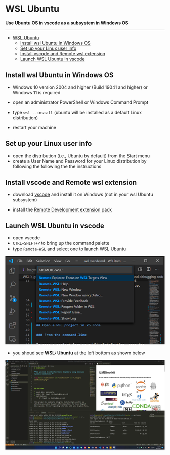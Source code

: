 # WSL Ubuntu

**Use Ubuntu OS in vscode as a subsystem in Windows OS**

---

- [WSL Ubuntu](#wsl-ubuntu)
  - [Install wsl Ubuntu in Windows OS](#install-wsl-ubuntu-in-windows-os)
  - [Set up your Linux user info](#set-up-your-linux-user-info)
  - [Install vscode and Remote wsl extension](#install-vscode-and-remote-wsl-extension)
  - [Launch WSL Ubuntu in vscode](#launch-wsl-ubuntu-in-vscode)

## Install wsl Ubuntu in Windows OS

* Windows 10 version 2004 and higher (Build 19041 and higher) or Windows 11 is required
  
* open an administrator PowerShell or Windows Command Prompt 

* type ```wsl --install``` (ubuntu will be installed as a default Linux distribution)

* restart your machine

## Set up your Linux user info

* open the distribution (i.e., Ubuntu by default) from the Start menu
* create a User Name and Password for your Linux distribution by following the following the the instructions

## Install vscode and Remote wsl extension

* download [vscode](https://code.visualstudio.com/download) and install it on Windows (not in your wsl Ubuntu subsystem)

* install the [Remote Development extension pack](https://marketplace.visualstudio.com/items?itemName=ms-vscode-remote.vscode-remote-extensionpack)

## Launch WSL Ubuntu in vscode

* open vscode
* ```CTRL+SHIFT+P``` to bring up the command palette
* type ```Remote-WSL``` and select one to launch WSL Ubuntu
  
<img title="launch_wsl_in_vscode" alt="launch_wsl_in_vscode" src="./images/launch_wsl_vscode.png">

* you shoud see **WSL: Ubuntu** at the left bottom as shown below

<img title="wsl_in_vscode" alt="wsl_in_vscode" src="./images/wsl_vscode.jpg">